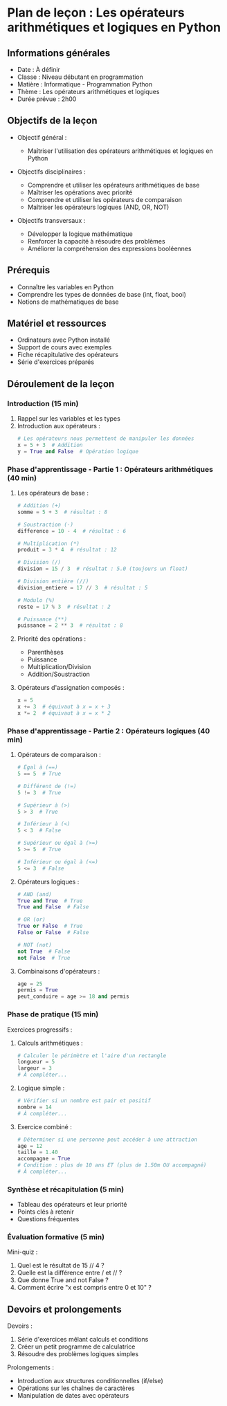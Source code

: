 # Plan de leçon : Les opérateurs arithmétiques et logiques en Python

## Informations générales

- Date : À définir
- Classe : Niveau débutant en programmation
- Matière : Informatique - Programmation Python
- Thème : Les opérateurs arithmétiques et logiques
- Durée prévue : 2h00

## Objectifs de la leçon

- Objectif général :
  - Maîtriser l'utilisation des opérateurs arithmétiques et logiques en Python

- Objectifs disciplinaires :
  - Comprendre et utiliser les opérateurs arithmétiques de base
  - Maîtriser les opérations avec priorité
  - Comprendre et utiliser les opérateurs de comparaison
  - Maîtriser les opérateurs logiques (AND, OR, NOT)

- Objectifs transversaux :
  - Développer la logique mathématique
  - Renforcer la capacité à résoudre des problèmes
  - Améliorer la compréhension des expressions booléennes

## Prérequis
- Connaître les variables en Python
- Comprendre les types de données de base (int, float, bool)
- Notions de mathématiques de base

## Matériel et ressources
- Ordinateurs avec Python installé
- Support de cours avec exemples
- Fiche récapitulative des opérateurs
- Série d'exercices préparés

## Déroulement de la leçon

### Introduction (15 min)
1. Rappel sur les variables et les types
2. Introduction aux opérateurs :
   ```python
   # Les opérateurs nous permettent de manipuler les données
   x = 5 + 3  # Addition
   y = True and False  # Opération logique
   ```

### Phase d'apprentissage - Partie 1 : Opérateurs arithmétiques (40 min)

1. Les opérateurs de base :
   ```python
   # Addition (+)
   somme = 5 + 3  # résultat : 8
   
   # Soustraction (-)
   difference = 10 - 4  # résultat : 6
   
   # Multiplication (*)
   produit = 3 * 4  # résultat : 12
   
   # Division (/)
   division = 15 / 3  # résultat : 5.0 (toujours un float)
   
   # Division entière (//)
   division_entiere = 17 // 3  # résultat : 5
   
   # Modulo (%)
   reste = 17 % 3  # résultat : 2
   
   # Puissance (**)
   puissance = 2 ** 3  # résultat : 8
   ```

2. Priorité des opérations :
   - Parenthèses
   - Puissance
   - Multiplication/Division
   - Addition/Soustraction

3. Opérateurs d'assignation composés :
   ```python
   x = 5
   x += 3  # équivaut à x = x + 3
   x *= 2  # équivaut à x = x * 2
   ```

### Phase d'apprentissage - Partie 2 : Opérateurs logiques (40 min)

1. Opérateurs de comparaison :
   ```python
   # Égal à (==)
   5 == 5  # True
   
   # Différent de (!=)
   5 != 3  # True
   
   # Supérieur à (>)
   5 > 3  # True
   
   # Inférieur à (<)
   5 < 3  # False
   
   # Supérieur ou égal à (>=)
   5 >= 5  # True
   
   # Inférieur ou égal à (<=)
   5 <= 3  # False
   ```

2. Opérateurs logiques :
   ```python
   # AND (and)
   True and True  # True
   True and False  # False
   
   # OR (or)
   True or False  # True
   False or False  # False
   
   # NOT (not)
   not True  # False
   not False  # True
   ```

3. Combinaisons d'opérateurs :
   ```python
   age = 25
   permis = True
   peut_conduire = age >= 18 and permis
   ```

### Phase de pratique (15 min)

Exercices progressifs :

1. Calculs arithmétiques :
   ```python
   # Calculer le périmètre et l'aire d'un rectangle
   longueur = 5
   largeur = 3
   # À compléter...
   ```

2. Logique simple :
   ```python
   # Vérifier si un nombre est pair et positif
   nombre = 14
   # À compléter...
   ```

3. Exercice combiné :
   ```python
   # Déterminer si une personne peut accéder à une attraction
   age = 12
   taille = 1.40
   accompagne = True
   # Condition : plus de 10 ans ET (plus de 1.50m OU accompagné)
   # À compléter...
   ```

### Synthèse et récapitulation (5 min)
- Tableau des opérateurs et leur priorité
- Points clés à retenir
- Questions fréquentes

### Évaluation formative (5 min)
Mini-quiz :
1. Quel est le résultat de 15 // 4 ?
2. Quelle est la différence entre / et // ?
3. Que donne True and not False ?
4. Comment écrire "x est compris entre 0 et 10" ?

## Devoirs et prolongements

Devoirs :
1. Série d'exercices mêlant calculs et conditions
2. Créer un petit programme de calculatrice
3. Résoudre des problèmes logiques simples

Prolongements :
- Introduction aux structures conditionnelles (if/else)
- Opérations sur les chaînes de caractères
- Manipulation de dates avec opérateurs